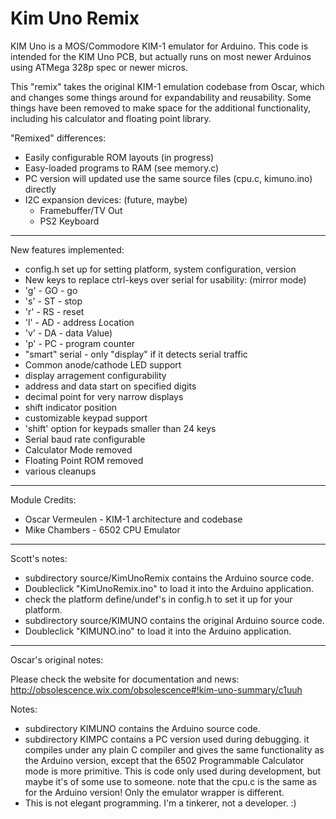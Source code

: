Kim Uno Remix
=============

KIM Uno is a MOS/Commodore KIM-1 emulator for Arduino.
This code is intended for the KIM Uno PCB, but actually runs on most newer Arduinos using ATMega 328p spec or newer micros.

This "remix" takes the original KIM-1 emulation codebase from Oscar, which and changes some things around for expandability and reusability.  Some things have been removed to make space for the additional functionality, including his calculator and floating point library.

"Remixed" differences:
- Easily configurable ROM layouts (in progress)
- Easy-loaded programs to RAM (see memory.c)
- PC version will updated use the same source files (cpu.c, kimuno.ino) directly
- I2C expansion devices: (future, maybe)
  - Framebuffer/TV Out
  - PS2 Keyboard

--------
New features implemented:
- config.h set up for setting platform, system configuration, version
- New keys to replace ctrl-keys over serial for usability: (mirror mode)
 - 'g' - GO - go
 - 's' - ST - stop
 - 'r' - RS - reset
 - 'l' - AD - address *L*ocation
 - 'v' - DA - data *V*alue)
 - 'p' - PC - program counter
- "smart" serial - only "display" if it detects serial traffic
- Common anode/cathode LED support
- display arragement configurability
 - address and data start on specified digits
 - decimal point for very narrow displays
 - shift indicator position
- customizable keypad support
- 'shift' option for keypads smaller than 24 keys
- Serial baud rate configurable
- Calculator Mode removed
- Floating Point ROM removed
- various cleanups

--------

Module Credits:

- Oscar Vermeulen - KIM-1 architecture and codebase
- Mike Chambers - 6502 CPU Emulator

--------

Scott's notes:
- subdirectory source/KimUnoRemix contains the Arduino source code.
 - Doubleclick "KimUnoRemix.ino" to load it into the Arduino application.
 - check the platform define/undef's in config.h to set it up for your platform.
- subdirectory source/KIMUNO contains the original Arduino source code.
 - Doubleclick "KIMUNO.ino" to load it into the Arduino application.


--------

Oscar's original notes:

Please check the website for documentation and news:
http://obsolescence.wix.com/obsolescence#!kim-uno-summary/c1uuh

Notes:
- subdirectory KIMUNO contains the Arduino source code.
- subdirectory KIMPC contains a PC version used during debugging.
  it compiles under any plain C compiler and gives the same functionality as the
  Arduino version, except that the 6502 Programmable Calculator mode is more primitive.
  This is code only used during development, but maybe it's of some use to someone.
  note that the cpu.c is the same as for the Arduino version! Only the emulator wrapper is different.
- This is not elegant programming. I'm a tinkerer, not a developer. :)
